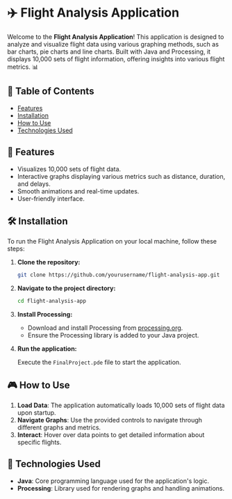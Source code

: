
# ✈️ Flight Analysis Application

Welcome to the **Flight Analysis Application**! This application is designed to analyze and visualize flight data using various graphing methods, such as bar charts, pie charts and line charts. Built with Java and Processing, it displays 10,000 sets of flight information, offering insights into various flight metrics. 📊

## 📖 Table of Contents

- [Features](#features)
- [Installation](#installation)
- [How to Use](#how-to-use)
- [Technologies Used](#technologies-used)

## 🌟 Features

- Visualizes 10,000 sets of flight data.
- Interactive graphs displaying various metrics such as distance, duration, and delays.
- Smooth animations and real-time updates.
- User-friendly interface.

## 🛠️ Installation

To run the Flight Analysis Application on your local machine, follow these steps:

1. **Clone the repository:**

   ```bash
   git clone https://github.com/yourusername/flight-analysis-app.git
   ```

2. **Navigate to the project directory:**

   ```bash
   cd flight-analysis-app
   ```

3. **Install Processing:**

   - Download and install Processing from [processing.org](https://processing.org/download/).
   - Ensure the Processing library is added to your Java project.

4. **Run the application:**

   Execute the `FinalProject.pde` file to start the application.

## 🎮 How to Use

1. **Load Data**: The application automatically loads 10,000 sets of flight data upon startup.
2. **Navigate Graphs**: Use the provided controls to navigate through different graphs and metrics.
3. **Interact**: Hover over data points to get detailed information about specific flights.

## 🧰 Technologies Used

- **Java**: Core programming language used for the application's logic.
- **Processing**: Library used for rendering graphs and handling animations.
